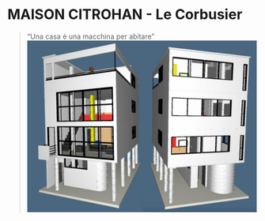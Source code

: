 # MAISON CITROHAN - Le Corbusier
> “Una casa è una macchina per abitare”
![Maison Citrohan](https://github.com/Veronicach30/projects-2016/blob/master/506920/COLLAGE.jpg)
